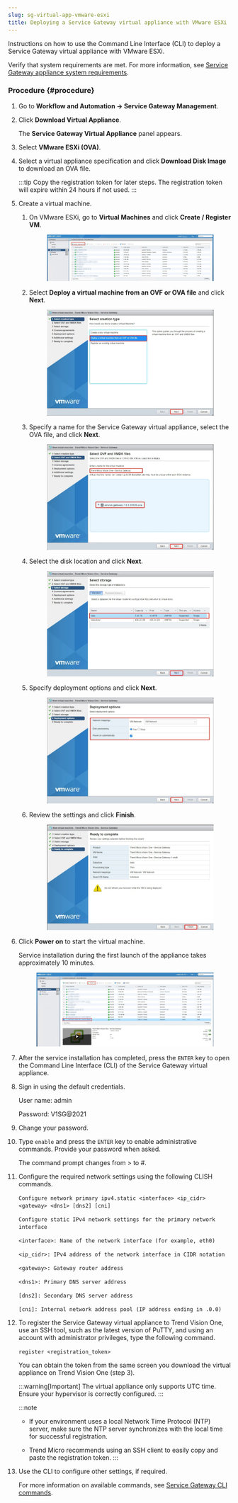 ```yaml
---
slug: sg-virtual-app-vmware-esxi
title: Deploying a Service Gateway virtual appliance with VMware ESXi
---
```


Instructions on how to use the Command Line Interface (CLI) to deploy a Service Gateway virtual appliance with VMware ESXi.

Verify that system requirements are met. For more information, see [Service Gateway appliance system requirements](sg-sys-requirements.md).

### Procedure {#procedure}

1.  Go to **Workflow and Automation → Service Gateway Management**.

2.  Click **Download Virtual Appliance**.

    The **Service Gateway Virtual Appliance** panel appears.

3.  Select **VMware ESXi (OVA)**.

4.  Select a virtual appliance specification and click **Download Disk Image** to download an OVA file.

    :::tip
    Copy the registration token for later steps. The registration token will expire within 24 hours if not used.
    :::

5.  Create a virtual machine.

    1.  On VMware ESXi, go to **Virtual Machines** and click **Create / Register VM**.

        <figure>
        <img src="./images/sg_vm_create=GUID-06736ADD-2404-4D11-91BB-BB00DA0DD3DA=1=en-us=Low.webp" />
        </figure>

    2.  Select **Deploy a virtual machine from an OVF or OVA file** and click **Next**.

        <figure>
        <img src="./images/sg_vm_select_ova=GUID-72369919-3141-4686-8F62-EFB0853F4318=1=en-us=Low.webp" />
        </figure>

    3.  Specify a name for the Service Gateway virtual appliance, select the OVA file, and click **Next**.

        <figure>
        <img src="./images/sg_vm_select_ova_2=GUID-8E57A89C-0244-4A07-BFFF-682E3774ACDB=1=en-us=Low.webp" />
        </figure>

    4.  Select the disk location and click **Next**.

        <figure>
        <img src="./images/sg_vm_select_storage=GUID-B13DF9B6-E3F6-4536-B466-D084D5FFA8DA=1=en-us=Low.webp" />
        </figure>

    5.  Specify deployment options and click **Next**.

        <figure>
        <img src="./images/sg_vm_deployment_options=GUID-08C567AB-E66C-4518-93ED-F8FCD8265316=1=en-us=Low.webp" />
        </figure>

    6.  Review the settings and click **Finish**.

        <figure>
        <img src="./images/sg_vm_complete=GUID-A088E072-4691-4457-812E-E4CA1B37257F=1=en-us=Low.webp" />
        </figure>

6.  Click **Power on** to start the virtual machine.

    Service installation during the first launch of the appliance takes approximately 10 minutes.

    <figure>
    <img src="./images/sg_vm_power_on=GUID-CBB4B415-9892-45E4-AACB-062CBC086899=1=en-us=Low.webp" />
    </figure>

7.  After the service installation has completed, press the `ENTER` key to open the Command Line Interface (CLI) of the Service Gateway virtual appliance.

8.  Sign in using the default credentials.

    User name: admin

    Password: V1SG@2021

9.  Change your password.

10. Type `enable` and press the `ENTER` key to enable administrative commands. Provide your password when asked.

    The command prompt changes from \> to \#.

11. Configure the required network settings using the following CLISH commands.

    `Configure network primary ipv4.static <interface> <ip_cidr> <gateway> <dns1> [dns2] [cni] `

    `Configure static IPv4 network settings for the primary network interface`

    `<interface>: Name of the network interface (for example, eth0)`

    `<ip_cidr>: IPv4 address of the network interface in CIDR notation`

    `<gateway>: Gateway router address`

    `<dns1>: Primary DNS server address`

    `[dns2]: Secondary DNS server address`

    `[cni]: Internal network address pool (IP address ending in .0.0)`

12. To register the Service Gateway virtual appliance to Trend Vision One, use an SSH tool, such as the latest version of PuTTY, and using an account with administrator privileges, type the following command.

    `register <registration_token>`

    You can obtain the token from the same screen you download the virtual appliance on Trend Vision One (step 3).

    :::warning[Important]
    The virtual appliance only supports UTC time. Ensure your hypervisor is correctly configured.
    :::

    :::note
    - If your environment uses a local Network Time Protocol (NTP) server, make sure the NTP server synchronizes with the local time for successful registration.

    - Trend Micro recommends using an SSH client to easily copy and paste the registration token.
    :::

13. Use the CLI to configure other settings, if required.

    For more information on available commands, see [Service Gateway CLI commands](service-gateway-cli-commands.md).
